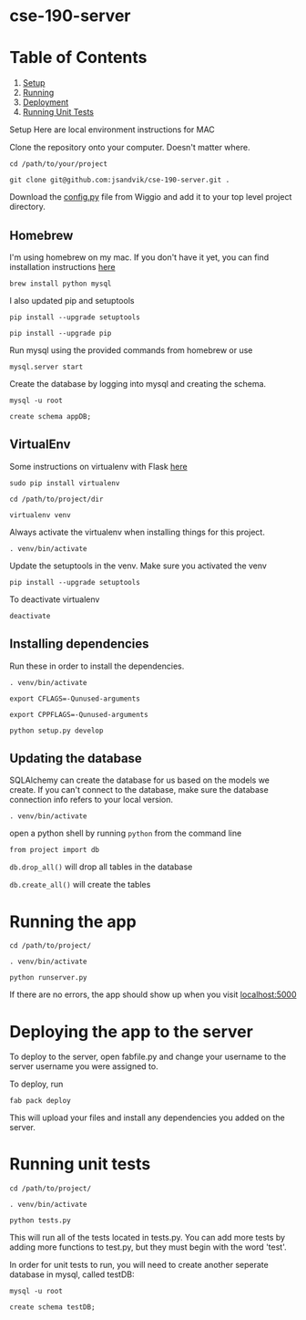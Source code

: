 cse-190-server
==============

# Table of Contents
1. [Setup](#setup)
2. [Running](#running)
3. [Deployment](#deploy)
3. [Running Unit Tests](#tests)

<a name="setup"></a>Setup 
Here are local environment instructions for MAC

Clone the repository onto your computer. Doesn't matter where.

`cd /path/to/your/project`

`git clone git@github.com:jsandvik/cse-190-server.git .`

Download the [config.py](http://wiggio.com/get_document.php?docid=6882808) file from Wiggio and add it to your top level project directory.

## Homebrew
I'm using homebrew on my mac. If you don't have it yet, you can find installation instructions [here](http://brew.sh)

`brew install python mysql`

I also updated pip and setuptools

`pip install --upgrade setuptools`

`pip install --upgrade pip`

Run mysql using the provided commands from homebrew or use 

`mysql.server start`

Create the database by logging into mysql and creating the schema.

`mysql -u root`

`create schema appDB;`

## VirtualEnv
Some instructions on virtualenv with Flask [here](http://flask.pocoo.org/docs/installation/)

`sudo pip install virtualenv`

`cd /path/to/project/dir`

`virtualenv venv`

Always activate the virtualenv when installing things for this project.

`. venv/bin/activate`

Update the setuptools in the venv. Make sure you activated the venv

`pip install --upgrade setuptools`

To deactivate virtualenv

`deactivate`


## Installing dependencies
Run these in order to install the dependencies.

`. venv/bin/activate`

`export CFLAGS=-Qunused-arguments`

`export CPPFLAGS=-Qunused-arguments`

`python setup.py develop`

## Updating the database
SQLAlchemy can create the database for us based on the models we create. If you can't connect to the database, make sure the database connection info refers to your local version.

`. venv/bin/activate`

open a python shell by running `python` from the command line

`from project import db`

`db.drop_all()` will drop all tables in the database

`db.create_all()` will create the tables

# <a name="running"></a>Running the app 

`cd /path/to/project/`

`. venv/bin/activate`

`python runserver.py`

If there are no errors, the app should show up when you visit [localhost:5000](http://localhost:5000)

# <a name="deploy"></a>Deploying the app to the server 

To deploy to the server, open fabfile.py and change your username to the server username you were assigned to.

To deploy, run

`fab pack deploy`

This will upload your files and install any dependencies you added on the server.

# <a name="tests"></a>Running unit tests 

`cd /path/to/project/`

`. venv/bin/activate`

`python tests.py`

This will run all of the tests located in tests.py. You can add more tests by adding more functions to test.py, but they must begin with the word 'test'.

In order for unit tests to run, you will need to create another seperate database in mysql, called testDB:

`mysql -u root`

`create schema testDB;`

